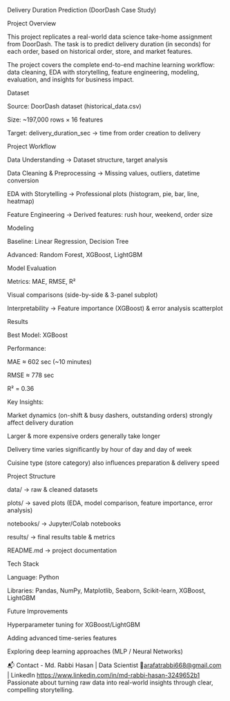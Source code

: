 Delivery Duration Prediction (DoorDash Case Study)

Project Overview

This project replicates a real-world data science take-home assignment from DoorDash.
The task is to predict delivery duration (in seconds) for each order, based on historical order, store, and market features.

The project covers the complete end-to-end machine learning workflow: data cleaning, EDA with storytelling, feature engineering, modeling, evaluation, and insights for business impact.

Dataset

Source: DoorDash dataset (historical_data.csv)

Size: ~197,000 rows × 16 features

Target: delivery_duration_sec → time from order creation to delivery

Project Workflow

Data Understanding → Dataset structure, target analysis

Data Cleaning & Preprocessing → Missing values, outliers, datetime conversion

EDA with Storytelling → Professional plots (histogram, pie, bar, line, heatmap)

Feature Engineering → Derived features: rush hour, weekend, order size

Modeling

Baseline: Linear Regression, Decision Tree

Advanced: Random Forest, XGBoost, LightGBM

Model Evaluation

Metrics: MAE, RMSE, R²

Visual comparisons (side-by-side & 3-panel subplot)

Interpretability → Feature importance (XGBoost) & error analysis scatterplot

Results

Best Model: XGBoost

Performance:

MAE ≈ 602 sec (~10 minutes)

RMSE ≈ 778 sec

R² = 0.36

Key Insights:

Market dynamics (on-shift & busy dashers, outstanding orders) strongly affect delivery duration

Larger & more expensive orders generally take longer

Delivery time varies significantly by hour of day and day of week

Cuisine type (store category) also influences preparation & delivery speed

Project Structure

data/ → raw & cleaned datasets

plots/ → saved plots (EDA, model comparison, feature importance, error analysis)

notebooks/ → Jupyter/Colab notebooks

results/ → final results table & metrics

README.md → project documentation

Tech Stack

Language: Python

Libraries: Pandas, NumPy, Matplotlib, Seaborn, Scikit-learn, XGBoost, LightGBM

Future Improvements

Hyperparameter tuning for XGBoost/LightGBM

Adding advanced time-series features

Exploring deep learning approaches (MLP / Neural Networks)

📬 Contact - Md. Rabbi Hasan | Data Scientist 📧arafatrabbi668@gmail.com | LinkedIn https://www.linkedin.com/in/md-rabbi-hasan-3249652b1 Passionate about turning raw data into real-world insights through clear, compelling storytelling.
